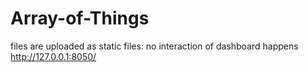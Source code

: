 # Array-of-Things 
files are uploaded as static files: no interaction of dashboard happens
http://127.0.0.1:8050/
